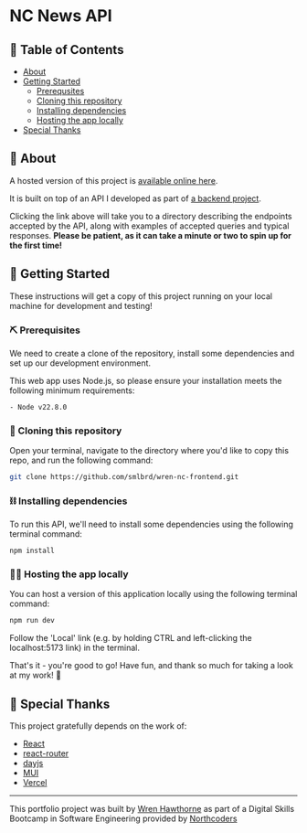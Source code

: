 # NC News API

## 📖 Table of Contents

- [About](#about)
- [Getting Started](#getting-started)
  - [Prerequsites](#prerequisites)
  - [Cloning this repository](#cloning)
  - [Installing dependencies](#dependencies)
  - [Hosting the app locally](#localhost)
- [Special Thanks](#special-thanks)

## 🦇 About <a name = "about"></a>



A hosted version of this project is [available online here](https://wren-nc-news-frontend.vercel.app/articles).

It is built on top of an API I developed as part of [a backend project](https://github.com/smlbrd/wren-nc-news-api/blob/main/README.md).

Clicking the link above will take you to a directory describing the endpoints accepted by the API, along with examples of accepted queries and typical responses.
**Please be patient, as it can take a minute or two to spin up for the first time!**

## 🚀 Getting Started <a name = "getting-started"></a>

These instructions will get a copy of this project running on your local machine for development and testing!

### ⛏️ Prerequisites <a name = "prerequisites"></a>

We need to create a clone of the repository, install some dependencies and set up our development environment.

This web app uses Node.js, so please ensure your installation meets the following minimum requirements:

```bash
- Node v22.8.0
```

### 🐏 Cloning this repository <a name = "cloning"></a>

Open your terminal, navigate to the directory where you'd like to copy this repo, and run the following command:

```bash
git clone https://github.com/smlbrd/wren-nc-frontend.git
```

### ⛓️ Installing dependencies <a name = "dependencies"></a>

To run this API, we'll need to install some dependencies using the following terminal command:

```bash
npm install
```

### 🏃‍♀️ Hosting the app locally <a name = "localhost"></a>

You can host a version of this application locally using the following terminal command:

```bash
npm run dev
```

Follow the 'Local' link (e.g. by holding CTRL and left-clicking the localhost:5173 link) in the terminal.

That's it - you're good to go! Have fun, and thank so much for taking a look at my work! 🙌

## 🎉 Special Thanks <a name = "special-thanks"></a>

This project gratefully depends on the work of:

- [React](https://react.dev/)
- [react-router](https://reactrouter.com/)
- [dayjs](https://day.js.org/)
- [MUI](https://mui.com/)
- [Vercel](https://vercel.com)

---

This portfolio project was built by [Wren Hawthorne](https://github.com/smlbrd) as part of a Digital Skills Bootcamp in Software Engineering provided by [Northcoders](https://northcoders.com/)
